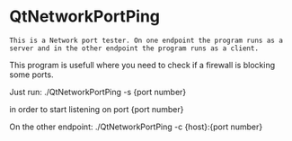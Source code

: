 QtNetworkPortPing
=================

	This is a Network port tester. On one endpoint the program runs as a server and in the other endpoint the program runs as a client.

This program is usefull where you need to check if a firewall is blocking some ports.


Just run:
	./QtNetworkPortPing -s {port number}

in order to start listening on port {port number}

On the other endpoint:
	./QtNetworkPortPing -c {host}:{port number}





